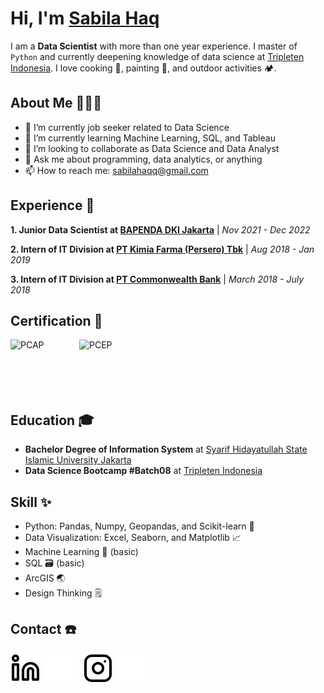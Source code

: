 # Hi, I'm [Sabila Haq](https://www.linkedin.com/in/sabilahaq/)

I am a **Data Scientist** with more than one year experience. I master of `Python` and currently deepening knowledge of data science at [Tripleten Indonesia](https://tripleten.com/id-idn/). I love cooking 🍳, painting 🎨, and outdoor activities 🏕️.

## About Me 👩🏻‍💻

- 🔭 I’m currently job seeker related to Data Science
- 🌱 I’m currently learning Machine Learning, SQL, and Tableau
- 👯 I’m looking to collaborate as Data Science and Data Analyst
- 💬 Ask me about programming, data analytics, or anything
- 📫 How to reach me: sabilahaqq@gmail.com

## Experience 🚀
**1. Junior Data Scientist at [BAPENDA DKI Jakarta](https://pajakonline.jakarta.go.id/)** | _Nov 2021 - Dec 2022_
<!--- Accomplish pre-processing tax data with Geopandas, Pandas, and Numpy
- Make data exploration or EDA on tax data with Matplotlib and Seaborn
- Perform data validation analysis using Decision Tree, Numpy, and Pandas
- Do modelling using Linear Regression with Numpy and Scikit-learn
- Creating automation for data quality checking and scoring of data spatial-->

**2. Intern of IT Division at [PT Kimia Farma (Persero) Tbk](https://www.kimiafarma.co.id/)** | _Aug 2018 - Jan 2019_
<!--- Making design information system for Nomor Izin Edar (NIE) using SDLC-->

**3. Intern of IT Division at [PT Commonwealth Bank](https://www.commbank.co.id/id)** | _March 2018 - July 2018_
<!--- Do query and reporting of data operational with SQL and Oracle BI-->

## Certification 🏅
[<img align="left" alt="PCAP" width="100px" src="https://images.credly.com/size/680x680/images/587b02d4-41d5-4a81-9b9d-b5076200713c/pcap-31-xx.png" style="padding-right:10px;" />](https://www.credly.com/badges/834f0c97-28c1-4b88-bf80-e79beab7b2e4/public_url)
[<img align="left" alt="PCEP" width="100px" src="https://images.credly.com/size/680x680/images/94d0811d-8fed-47e5-acc8-50b69342a9a4/pcep-30-02-badge.png" style="padding-right:10px;" />](https://www.credly.com/badges/feed8952-2a10-4de0-9a68-8baf5ebfc766/public_url)

<!-- [PCAP - Certified Associate in Python Programming](https://www.credly.com/badges/834f0c97-28c1-4b88-bf80-e79beab7b2e4/public_url)
- [PCEP - Certified Entry-Level Python Programmer](https://www.credly.com/badges/feed8952-2a10-4de0-9a68-8baf5ebfc766/public_url)-->
<br />
<br />
<br />
<br />
<br />

## Education 🎓
- **Bachelor Degree of Information System** at [Syarif Hidayatullah State Islamic University Jakarta](https://fst.uinjkt.ac.id/)
- **Data Science Bootcamp #Batch08** at [Tripleten Indonesia](https://tripleten.com/id-idn/)

## Skill ✨
- Python: Pandas, Numpy, Geopandas, and Scikit-learn 🐍
- Data Visualization: Excel, Seaborn, and Matplotlib 📈
- Machine Learning 🤖 (basic)
- SQL 🗃️ (basic)
- ArcGIS 🌏
- Design Thinking 🗒️

## Contact ☎️

[![website](./img/linkedin-light.svg)](https://www.linkedin.com/in/sabilahaq#gh-light-mode-only)
[![website](./img/linkedin-dark.svg)](https://www.linkedin.com/in/sabilahaq#gh-dark-mode-only)
&nbsp;&nbsp;
[![website](./img/instagram-light.svg)](https://www.instagram.com/sabilahaq/#gh-light-mode-only)
[![website](./img/instagram-dark.svg)](https://www.instagram.com/sabilahaq/#gh-dark-mode-only)
